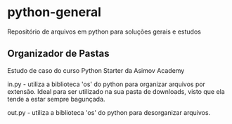 # python-general
Repositório de arquivos em python para soluções gerais e estudos

## Organizador de Pastas
Estudo de caso do curso Python Starter da Asimov Academy

in.py - utiliza a biblioteca 'os' do python para organizar arquivos por extensão. Ideal para ser utilizado na sua pasta de downloads, visto que ela tende a estar sempre bagunçada. 

out.py - utiliza a biblioteca 'os' do python para desorganizar arquivos.
